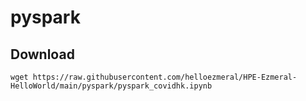 # pyspark
## Download
```
wget https://raw.githubusercontent.com/helloezmeral/HPE-Ezmeral-HelloWorld/main/pyspark/pyspark_covidhk.ipynb
```
